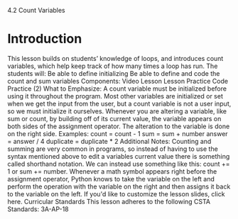 4.2 Count Variables
# Introduction
This lesson builds on students’ knowledge of loops, and introduces count variables, which help keep track of how many times a loop has run.
The students will:
Be able to define initializing 
Be able to define and code the count and sum variables
Components:
Video Lesson
Lesson Practice
Code Practice (2)
What to Emphasize:
A count variable must be initialized before using it throughout the program. Most other variables are initialized or set when we get the input from the user, but a count variable is not a user input, so we must initialize it ourselves.
Whenever you are altering a variable, like sum or count, by building off of its current value, the variable appears on both sides of the assignment operator. The alteration to the variable is done on the right side.
Examples:
count = count - 1
sum = sum + number
answer = answer / 4
duplicate = duplicate * 2
Additional Notes:
Counting and summing are very common in programs, so instead of having to use the syntax mentioned above to edit a variables current value there is something called shorthand notation. We can instead use something like this: count += 1 or sum += number. Whenever a math symbol appears right before the assignment operator, Python knows to take the variable on the left and perform the operation with the variable on the right and then assigns it back to the variable on the left. 
If you'd like to customize the lesson slides, click here.
Curricular Standards
This lesson adheres to the following CSTA Standards: 3A-AP-18
